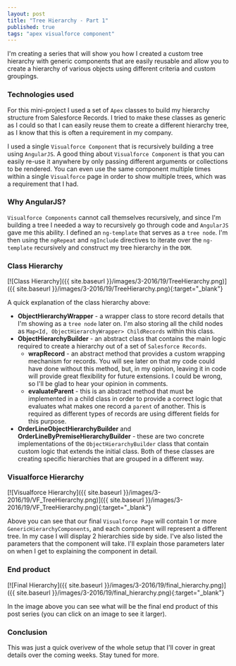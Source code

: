 ```yaml
---
layout: post
title: "Tree Hierarchy - Part 1"
published: true
tags: "apex visualforce component"
---
```


I'm creating a series that will show you how I created a custom tree hierarchy with generic components that are easily
reusable and allow you to create a hierarchy of various objects using different criteria and custom groupings.

### Technologies used

For this mini-project I used a set of `Apex` classes to build my hierarchy structure from Salesforce Records. I tried to make these classes
as generic as I could so that I can easily reuse them to create a different hierarchy tree, as I know that this is often a requirement in my company.

I used a single `Visualforce Component` that is recursively building a tree using `AngularJS`. A good thing about `Visualforce Component` is that you can easily re-use it anywhere by only passing different arguments or collections to be rendered. You can even use the same component multiple times within a single `Visualforce` page in order to show multiple trees, which was a requirement that I had.

### Why AngularJS?

`Visualforce Components` cannot call themselves recursively, and since I'm building a tree I needed a way to recursively go through code and `AngularJS` gave me this ability. I defined an `ng-template` that serves as a `tree node`. I'm then using the `ngRepeat` and `ngInclude` directives to iterate over the `ng-template` recursively and construct my tree hierarchy in the `DOM`.

### Class Hierarchy

[![Class Hierarchy]({{ site.baseurl }}/images/3-2016/19/TreeHierarchy.png)]({{ site.baseurl }}/images/3-2016/19/TreeHierarchy.png){:target="_blank"}

A quick explanation of the class hierarchy above:

* **ObjectHierarchyWrapper** - a wrapper class to store record details that I'm showing as a `tree node` later on. I'm also storing all
the child nodes as `Map<Id, ObjectHierarchyWrapper> ChildRecords` within this class.
* **ObjectHierarchyBuilder** - an abstract class that contains the main logic required to create a hierarchy out of a set of `Salesforce Records`.
    * **wrapRecord** - an abstract method that provides a custom wrapping mechanism for records. You will see later on that my code could have done without this method, but, in my opinion, leaving it in code will provide great flexibility for future extensions. I could be wrong, so I'll be glad to hear your opinion in comments.
    * **evaluateParent** - this is an abstract method that must be implemented in a child class in order to provide a correct logic that evaluates what makes one record a `parent` of another. This is required as different types of records are using different fields for this purpose.
* **OrderLineObjectHierarchyBuilder** and **OrderLineByPremiseHierarchyBuilder** - these are two concrete implementations of the `ObjectHierarchyBuilder` class that contain custom logic that extends the initial class. Both of these classes are creating specific hierarchies that are grouped in a different way.

### Visualforce Hierarchy

[![Visualforce Hierarchy]({{ site.baseurl }}/images/3-2016/19/VF_TreeHierarchy.png)]({{ site.baseurl }}/images/3-2016/19/VF_TreeHierarchy.png){:target="_blank"}

Above you can see that our final `Visualforce Page` will contain 1 or more `GenericHierarchyComponents`, and each component will represent a different tree. In my case I will display 2 hierarchies side by side. I've also listed the parameters that the component will take. I'll explain those parameters later on when I get to explaining the component in detail.

### End product

[![Final Hierarchy]({{ site.baseurl }}/images/3-2016/19/final_hierarchy.png)]({{ site.baseurl }}/images/3-2016/19/final_hierarchy.png){:target="_blank"}

In the image above you can see what will be the final end product of this post series (you can click on an image to see it larger).

### Conclusion

This was just a quick overivew of the whole setup that I'll cover in great details over the coming weeks. Stay tuned for more.
